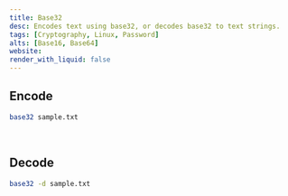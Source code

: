 ```yaml
---
title: Base32
desc: Encodes text using base32, or decodes base32 to text strings.
tags: [Cryptography, Linux, Password]
alts: [Base16, Base64]
website:
render_with_liquid: false
---
```


## Encode

```sh
base32 sample.txt
```

<br />

## Decode

```sh
base32 -d sample.txt
```
